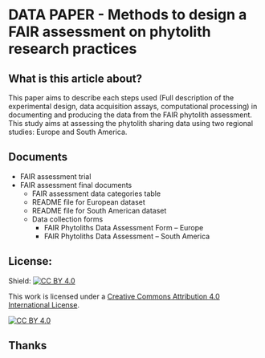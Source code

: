 # DATA PAPER - Methods to design a FAIR assessment on phytolith research practices

## What is this article about?
This paper aims to describe each steps used (Full description of the experimental design, data acquisition assays, computational processing) in documenting and producing the data from the FAIR phytolith assessment. This study aims at assessing the phytolith sharing data using two regional studies: Europe and South America. 

## Documents
* FAIR assessment trial
* FAIR assessment final documents
    * FAIR assessment data categories table
    * README file for European dataset
    * README file for South American dataset
    * Data collection forms
      * FAIR Phytoliths Data Assessment Form  – Europe
      * FAIR Phytoliths Data Assessment  – South America

## License:
Shield: [![CC BY 4.0][cc-by-shield]][cc-by]

This work is licensed under a
[Creative Commons Attribution 4.0 International License][cc-by].

[![CC BY 4.0][cc-by-image]][cc-by]

[cc-by]: http://creativecommons.org/licenses/by/4.0/
[cc-by-image]: https://i.creativecommons.org/l/by/4.0/88x31.png
[cc-by-shield]: https://img.shields.io/badge/License-CC%20BY%204.0-lightgrey.svg

##  Thanks

